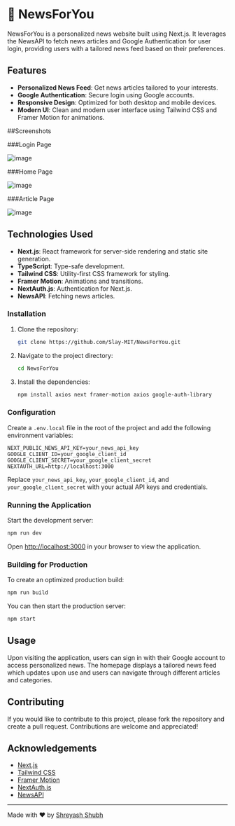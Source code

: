 # 📰 NewsForYou

NewsForYou is a personalized news website built using Next.js. It leverages the NewsAPI to fetch news articles and Google Authentication for user login, providing users with a tailored news feed based on their preferences.


## Features

- **Personalized News Feed**: Get news articles tailored to your interests.
- **Google Authentication**: Secure login using Google accounts.
- **Responsive Design**: Optimized for both desktop and mobile devices.
- **Modern UI**: Clean and modern user interface using Tailwind CSS and Framer Motion for animations.


##Screenshots

###Login Page

![image](https://github.com/user-attachments/assets/f4643bfc-e94d-4815-8468-13c64bb66a96)

###Home Page

![image](https://github.com/user-attachments/assets/1bd80b07-b2ff-4bb2-a73c-f82bfed7fdbf)

###Article Page

![image](https://github.com/user-attachments/assets/7584068f-980b-4f44-9c06-dd05b61ca3ea)


## Technologies Used

- **Next.js**: React framework for server-side rendering and static site generation.
- **TypeScript**: Type-safe development.
- **Tailwind CSS**: Utility-first CSS framework for styling.
- **Framer Motion**: Animations and transitions.
- **NextAuth.js**: Authentication for Next.js.
- **NewsAPI**: Fetching news articles.


### Installation

1. Clone the repository:

   ```bash
   git clone https://github.com/Slay-MIT/NewsForYou.git
   ```

2. Navigate to the project directory:

   ```bash
   cd NewsForYou
   ```

3. Install the dependencies:

   ```bash
   npm install axios next framer-motion axios google-auth-library 
   ```

### Configuration

Create a `.env.local` file in the root of the project and add the following environment variables:

```env
NEXT_PUBLIC_NEWS_API_KEY=your_news_api_key
GOOGLE_CLIENT_ID=your_google_client_id
GOOGLE_CLIENT_SECRET=your_google_client_secret
NEXTAUTH_URL=http://localhost:3000
```

Replace `your_news_api_key`, `your_google_client_id`, and `your_google_client_secret` with your actual API keys and credentials.

### Running the Application

Start the development server:

```bash
npm run dev
```

Open [http://localhost:3000](http://localhost:3000) in your browser to view the application.

### Building for Production

To create an optimized production build:

```bash
npm run build
```

You can then start the production server:

```bash
npm start
```

## Usage

Upon visiting the application, users can sign in with their Google account to access personalized news. The homepage displays a tailored news feed which updates upon use and users can navigate through different articles and categories.

## Contributing

If you would like to contribute to this project, please fork the repository and create a pull request. Contributions are welcome and appreciated!

## Acknowledgements

- [Next.js](https://nextjs.org/)
- [Tailwind CSS](https://tailwindcss.com/)
- [Framer Motion](https://www.framer.com/motion/)
- [NextAuth.js](https://next-auth.js.org/)
- [NewsAPI](https://newsapi.org/)

---

Made with ❤️ by [Shreyash Shubh](https://github.com/Slay-MIT)

